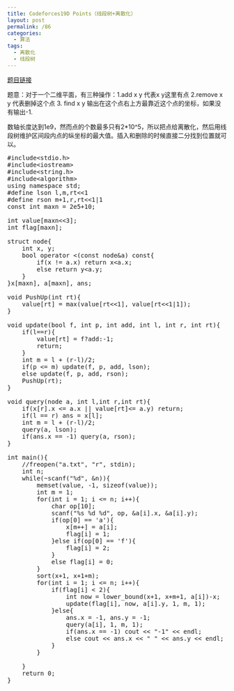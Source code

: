 ```yaml
---
title: Codeforces19D Points（线段树+离散化）
layout: post
permalink: /86
categories:
  - 算法
tags:
  - 离散化
  - 线段树
---
```

<a href="http://codeforces.com/contest/19/problem/D" target="_blank">题目链接</a>

题意：对于一个二维平面，有三种操作：1.add x y 代表x y这里有点 2.remove x y 代表删掉这个点 3. find x y 输出在这个点右上方最靠近这个点的坐标，如果没有输出-1.

数轴长度达到1e9，然而点的个数最多只有2*10^5，所以把点给离散化，然后用线段树维护区间段内点的纵坐标的最大值。插入和删除的时候直接二分找到位置就可以。

<pre class="brush: cpp; title: ; notranslate" title="">#include&lt;stdio.h&gt;
#include&lt;iostream&gt;
#include&lt;string.h&gt;
#include&lt;algorithm&gt;
using namespace std;
#define lson l,m,rt&lt;&lt;1
#define rson m+1,r,rt&lt;&lt;1|1
const int maxn = 2e5+10;

int value[maxn&lt;&lt;3];
int flag[maxn];

struct node{
    int x, y;
    bool operator &lt;(const node&a) const{
        if(x != a.x) return x&lt;a.x;
        else return y&lt;a.y;
    }
}x[maxn], a[maxn], ans;

void PushUp(int rt){
    value[rt] = max(value[rt&lt;&lt;1], value[rt&lt;&lt;1|1]);
}

void update(bool f, int p, int add, int l, int r, int rt){
    if(l==r){
        value[rt] = f?add:-1;
        return;
    }
    int m = l + (r-l)/2;
    if(p &lt;= m) update(f, p, add, lson);
    else update(f, p, add, rson);
    PushUp(rt);
}

void query(node a, int l,int r,int rt){
    if(x[r].x &lt;= a.x || value[rt]&lt;= a.y) return;
    if(l == r) ans = x[l];
    int m = l + (r-l)/2;
    query(a, lson);
    if(ans.x == -1) query(a, rson);
}

int main(){
    //freopen("a.txt", "r", stdin);
    int n;
    while(~scanf("%d", &n)){
        memset(value, -1, sizeof(value));
        int m = 1;
        for(int i = 1; i &lt;= n; i++){
            char op[10];
            scanf("%s %d %d", op, &a[i].x, &a[i].y);
            if(op[0] == 'a'){
                x[m++] = a[i];
                flag[i] = 1;
            }else if(op[0] == 'f'){
                flag[i] = 2;
            }
            else flag[i] = 0;
        }
        sort(x+1, x+1+m);
        for(int i = 1; i &lt;= n; i++){
            if(flag[i] &lt; 2){
                int now = lower_bound(x+1, x+m+1, a[i])-x;
                update(flag[i], now, a[i].y, 1, m, 1);
            }else{
                ans.x = -1, ans.y = -1;
                query(a[i], 1, m, 1);
                if(ans.x == -1) cout &lt;&lt; "-1" &lt;&lt; endl;
                else cout &lt;&lt; ans.x &lt;&lt; " " &lt;&lt; ans.y &lt;&lt; endl;
            }
        }

    }
    return 0;
}
</pre>